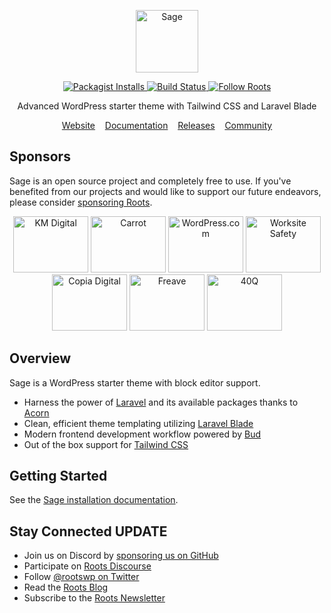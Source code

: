 <p align="center">
  <a href="https://roots.io/sage/">
    <img alt="Sage" src="https://cdn.roots.io/app/uploads/logo-sage.svg" height="100">
  </a>
</p>

<p align="center">
  <a href="https://packagist.org/packages/roots/sage">
    <img alt="Packagist Installs" src="https://img.shields.io/packagist/dt/roots/sage?label=projects%20created&colorB=2b3072&colorA=525ddc&style=flat-square">
  </a>

  <a href="https://github.com/roots/sage/actions/workflows/main.yml">
    <img alt="Build Status" src="https://img.shields.io/github/actions/workflow/status/roots/sage/main.yml?branch=main&logo=github&label=CI&style=flat-square">
  </a>

  <a href="https://twitter.com/rootswp">
    <img alt="Follow Roots" src="https://img.shields.io/badge/follow%20@rootswp-1da1f2?logo=twitter&logoColor=ffffff&message=&style=flat-square">
  </a>
</p>

<p align="center">Advanced WordPress starter theme with Tailwind CSS and Laravel Blade</p>

<p align="center">
  <a href="https://roots.io/sage/">Website</a> &nbsp;&nbsp; <a href="https://roots.io/sage/docs/installation/">Documentation</a> &nbsp;&nbsp; <a href="https://github.com/roots/sage/releases">Releases</a> &nbsp;&nbsp; <a href="https://discourse.roots.io/">Community</a>
</p>

## Sponsors

Sage is an open source project and completely free to use. If you've benefited from our projects and would like to support our future endeavors, please consider [sponsoring Roots](https://github.com/sponsors/roots).

<div align="center">
<a href="https://k-m.com/"><img src="https://cdn.roots.io/app/uploads/km-digital.svg" alt="KM Digital" width="120" height="90"></a> <a href="https://carrot.com/"><img src="https://cdn.roots.io/app/uploads/carrot.svg" alt="Carrot" width="120" height="90"></a> <a href="https://wordpress.com/"><img src="https://cdn.roots.io/app/uploads/wordpress.svg" alt="WordPress.com" width="120" height="90"></a> <a href="https://worksitesafety.ca/careers/"><img src="https://cdn.roots.io/app/uploads/worksite-safety.svg" alt="Worksite Safety" width="120" height="90"></a> <a href="https://www.copiadigital.com/"><img src="https://cdn.roots.io/app/uploads/copia-digital.svg" alt="Copia Digital" width="120" height="90"></a> <a href="https://www.freave.com/"><img src="https://cdn.roots.io/app/uploads/freave.svg" alt="Freave" width="120" height="90"></a> <a href="https://40q.agency/"><img src="https://cdn.roots.io/app/uploads/40q.svg" alt="40Q" width="120" height="90"></a>
</div>

## Overview

Sage is a WordPress starter theme with block editor support.

- Harness the power of [Laravel](https://laravel.com) and its available packages thanks to [Acorn](https://github.com/roots/acorn)
- Clean, efficient theme templating utilizing [Laravel Blade](https://laravel.com/docs/master/blade)
- Modern frontend development workflow powered by [Bud](https://bud.js.org/)
- Out of the box support for [Tailwind CSS](https://tailwindcss.com/)

## Getting Started

See the [Sage installation documentation](https://roots.io/sage/docs/installation/).

## Stay Connected UPDATE

- Join us on Discord by [sponsoring us on GitHub](https://github.com/sponsors/roots)
- Participate on [Roots Discourse](https://discourse.roots.io/)
- Follow [@rootswp on Twitter](https://twitter.com/rootswp)
- Read the [Roots Blog](https://roots.io/blog/)
- Subscribe to the [Roots Newsletter](https://roots.io/newsletter/)
